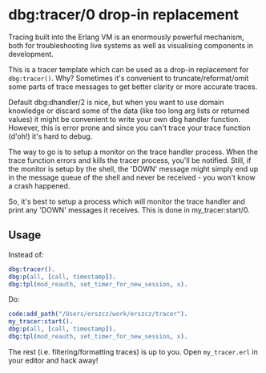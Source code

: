 # dbg:tracer/0 drop-in replacement

Tracing built into the Erlang VM is an enormously powerful mechanism,
both for troubleshooting live systems as well as visualising components
in development.

This is a tracer template which can be used as a drop-in replacement for `dbg:tracer()`.
Why? Sometimes it's convenient to truncate/reformat/omit some parts
of trace messages to get better clarity or more accurate traces.

Default dbg:dhandler/2 is nice,
but when you want to use domain knowledge or discard some of the data
(like too long arg lists or returned values)
it might be convenient to write your own dbg handler function.
However, this is error prone and since you can't trace your
trace function (d'oh!) it's hard to debug.

The way to go is to setup a monitor on the trace handler process.
When the trace function errors and kills the tracer process,
you'll be notified.
Still, if the monitor is setup by the shell, the 'DOWN' message
might simply end up in the message queue of the shell
and never be received - you won't know a crash happened.

So, it's best to setup a process which will monitor the trace handler
and print any 'DOWN' messages it receives.
This is done in my\_tracer:start/0.

## Usage

Instead of:

```erlang
dbg:tracer().
dbg:p(all, [call, timestamp]).
dbg:tpl(mod_reauth, set_timer_for_new_session, x).
```

Do:

```erlang
code:add_path("/Users/erszcz/work/erszcz/tracer").
my_tracer:start().
dbg:p(all, [call, timestamp]).
dbg:tpl(mod_reauth, set_timer_for_new_session, x).
```

The rest (i.e. filtering/formatting traces) is up to you.
Open `my_tracer.erl` in your editor and hack away!
